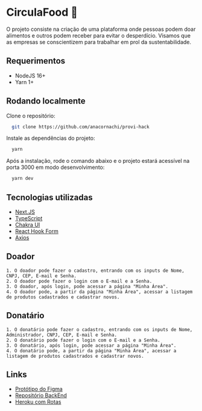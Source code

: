 # CirculaFood 🌿

O projeto consiste na criação de uma plataforma onde pessoas podem doar alimentos e outros podem receber para evitar o desperdício. Visamos que as empresas se conscientizem para trabalhar em prol da sustentabilidade.

## Requerimentos

- NodeJS 16+
- Yarn 1+

## Rodando localmente


Clone o repositório:

```bash
  git clone https://github.com/anacornachi/provi-hack
```

Instale as dependências do projeto:

```bash
  yarn
```

Após a instalação, rode o comando abaixo e o projeto estará acessível na porta
3000 em modo desenvolvimento:

```bash
  yarn dev
```

## Tecnologias utilizadas

- [Next.JS](https://nextjs.org)
- [TypeScript](https://www.typescriptlang.org/)
- [Chakra UI](https://chakra-ui.com/)
- [React Hook Form](https://react-hook-form.com/)
- [Axios](https://github.com/axios/axios)

## Doador

    1. O doador pode fazer o cadastro, entrando com os inputs de Nome, CNPJ, CEP, E-mail e Senha.
    2. O doador pode fazer o login com o E-mail e a Senha.
    3. O doador, após login, pode acessar a página "Minha Área".
    4. O doador pode, a partir da página "Minha Área", acessar a listagem de produtos cadastrados e cadastrar novos.

## Donatário

    1. O donatário pode fazer o cadastro, entrando com os inputs de Nome, Administrador, CNPJ, CEP, E-mail e Senha.
    2. O donatário pode fazer o login com o E-mail e a Senha.
    3. O donatário, após login, pode acessar a página "Minha Área".
    4. O donatário pode, a partir da página "Minha Área", acessar a listagem de produtos cadastrados e cadastrar novos.


## Links

- [Protótipo do Figma](https://www.figma.com/file/WCpBBnopEiYzaMOPz5XdYa/projeto---P%2FH?node-id=0%3A1)
- [Repositório BackEnd](https://github.com/brunoandreotti/API-Provihack)
- [Heroku com Rotas](https://api-provihack.herokuapp.com)
